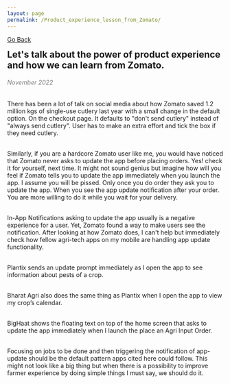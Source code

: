 ```yaml
---
layout: page
permalink: /Product_experience_lesson_from_Zomato/
---
```

[Go Back](/blog/)
<h2 style="margin: 0;"> Let's talk about the power of product experience and how we can learn from Zomato.</h2><dr>
<h6 style="color: #7D7D7D;" >November 2022</h6>
There has been a lot of talk on social media about how Zomato saved 1.2 million kgs of single-use cutlery last year with a small change in the default option. On the checkout page. It defaults to "don't send cutlery" instead of "always send cutlery". User has to make an extra effort and tick the box if they need cutlery.<br><br>

Similarly, if you are a hardcore Zomato user like me, you would have noticed that Zomato never asks to update the app before placing orders. Yes! check it for yourself, next time. It might not sound genius but imagine how will you feel if Zomato tells you to update the app immediately when you launch the app. I assume you will be pissed. Only once you do order they ask you to update the app. When you see the app update notification after your order. You are more willing to do it while you wait for your delivery.<br><br>

In-App Notifications asking to update the app usually is a negative experience for a user. Yet, Zomato found a way to make users see the notification. After looking at how Zomato does, I can't help but immediately check how fellow agri-tech apps on my mobile are handling app update functionality.<br><br>

Plantix sends an update prompt immediately as I open the app to see information about pests of a crop.<br><br>

Bharat Agri also does the same thing as Plantix when I open the app to view my crop’s calendar.<br><br>

BigHaat shows the floating text on top of the home screen that asks to update the app immediately when I launch the place an Agri Input Order.<br><br>

Focusing on jobs to be done and then triggering the notification of app-update should be the default pattern apps cited here could follow. This might not look like a big thing but when there is a possibility to improve farmer experience by doing simple things I must say, we should do it.



